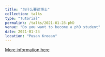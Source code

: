 ```yaml
---
title: "为什么要读博士"
collection: talks
type: "Tutorial"
permalink: /talks/2021-01-28-phD
venue: "Do you want to become a phD student"
date: 2021-01-24
location: "Pusan Kroean"
---
```


[More information here](http://www.pusan.ac.kr/kor/Main.do)


